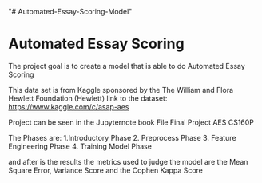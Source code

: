 "# Automated-Essay-Scoring-Model" 



# Automated Essay Scoring

The project goal is to create a model that is able to do Automated Essay Scoring

This data set is from Kaggle sponsored by the The William and Flora Hewlett Foundation (Hewlett) link to the dataset: https://www.kaggle.com/c/asap-aes



Project can be seen in the Jupyternote book File Final Project AES CS160P

The Phases are:
1.Introductory Phase
2. Preprocess Phase
3. Feature Engineering Phase
4. Training Model Phase

and after is the results
the metrics used to judge the model are the Mean Square Error, Variance Score and the Cophen Kappa Score
